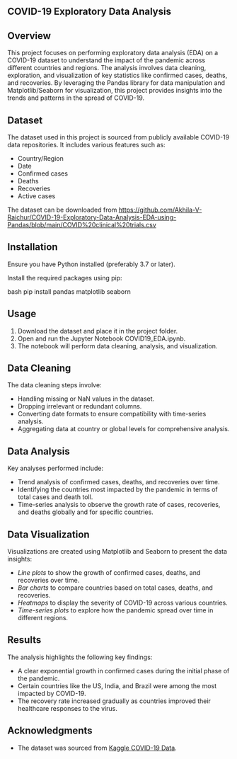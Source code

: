 ## COVID-19 Exploratory Data Analysis

## Overview
This project focuses on performing exploratory data analysis (EDA) on a COVID-19 dataset to understand the impact of the pandemic across different countries and regions. The analysis involves data cleaning, exploration, and visualization of key statistics like confirmed cases, deaths, and recoveries. By leveraging the Pandas library for data manipulation and Matplotlib/Seaborn for visualization, this project provides insights into the trends and patterns in the spread of COVID-19.

## Dataset
The dataset used in this project is sourced from publicly available COVID-19 data repositories. It includes various features such as:
- Country/Region
- Date
- Confirmed cases
- Deaths
- Recoveries
- Active cases

The dataset can be downloaded from https://github.com/Akhila-V-Raichur/COVID-19-Exploratory-Data-Analysis-EDA-using-Pandas/blob/main/COVID%20clinical%20trials.csv

## Installation
Ensure you have Python installed (preferably 3.7 or later).

Install the required packages using pip:

bash
pip install pandas matplotlib seaborn


## Usage
1. Download the dataset and place it in the project folder.
2. Open and run the Jupyter Notebook COVID19_EDA.ipynb.
3. The notebook will perform data cleaning, analysis, and visualization.

## Data Cleaning
The data cleaning steps involve:
- Handling missing or NaN values in the dataset.
- Dropping irrelevant or redundant columns.
- Converting date formats to ensure compatibility with time-series analysis.
- Aggregating data at country or global levels for comprehensive analysis.

## Data Analysis
Key analyses performed include:
- Trend analysis of confirmed cases, deaths, and recoveries over time.
- Identifying the countries most impacted by the pandemic in terms of total cases and death toll.
- Time-series analysis to observe the growth rate of cases, recoveries, and deaths globally and for specific countries.

## Data Visualization
Visualizations are created using Matplotlib and Seaborn to present the data insights:
- *Line plots* to show the growth of confirmed cases, deaths, and recoveries over time.
- *Bar charts* to compare countries based on total cases, deaths, and recoveries.
- *Heatmaps* to display the severity of COVID-19 across various countries.
- *Time-series plots* to explore how the pandemic spread over time in different regions.

## Results
The analysis highlights the following key findings:
- A clear exponential growth in confirmed cases during the initial phase of the pandemic.
- Certain countries like the US, India, and Brazil were among the most impacted by COVID-19.
- The recovery rate increased gradually as countries improved their healthcare responses to the virus.

## Acknowledgments
- The dataset was sourced from [Kaggle COVID-19 Data](https://www.kaggle.com/imdevskp/corona-virus-report).
